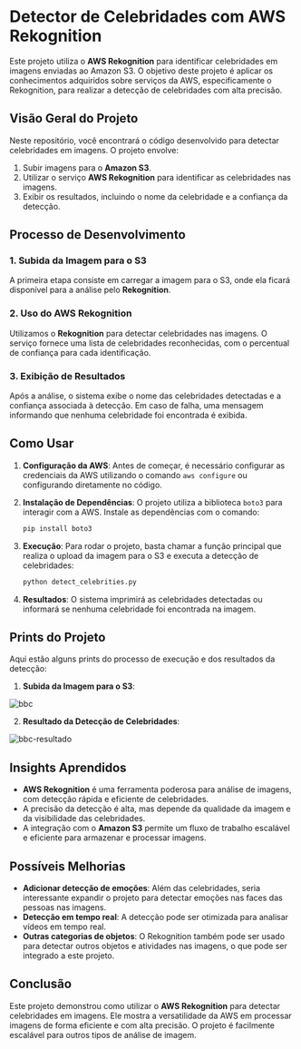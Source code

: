 # Detector de Celebridades com AWS Rekognition

Este projeto utiliza o **AWS Rekognition** para identificar celebridades em imagens enviadas ao Amazon S3. O objetivo deste projeto é aplicar os conhecimentos adquiridos sobre serviços da AWS, especificamente o Rekognition, para realizar a detecção de celebridades com alta precisão.

## Visão Geral do Projeto

Neste repositório, você encontrará o código desenvolvido para detectar celebridades em imagens. O projeto envolve:

1. Subir imagens para o **Amazon S3**.
2. Utilizar o serviço **AWS Rekognition** para identificar as celebridades nas imagens.
3. Exibir os resultados, incluindo o nome da celebridade e a confiança da detecção.

## Processo de Desenvolvimento

### 1. **Subida da Imagem para o S3**

A primeira etapa consiste em carregar a imagem para o S3, onde ela ficará disponível para a análise pelo **Rekognition**.

### 2. **Uso do AWS Rekognition**

Utilizamos o **Rekognition** para detectar celebridades nas imagens. O serviço fornece uma lista de celebridades reconhecidas, com o percentual de confiança para cada identificação.

### 3. **Exibição de Resultados**

Após a análise, o sistema exibe o nome das celebridades detectadas e a confiança associada à detecção. Em caso de falha, uma mensagem informando que nenhuma celebridade foi encontrada é exibida.

## Como Usar

1. **Configuração da AWS**: Antes de começar, é necessário configurar as credenciais da AWS utilizando o comando `aws configure` ou configurando diretamente no código.
   
2. **Instalação de Dependências**: O projeto utiliza a biblioteca `boto3` para interagir com a AWS. Instale as dependências com o comando:

    ```bash
    pip install boto3
    ```

3. **Execução**: Para rodar o projeto, basta chamar a função principal que realiza o upload da imagem para o S3 e executa a detecção de celebridades:

    ```bash
    python detect_celebrities.py
    ```

4. **Resultados**: O sistema imprimirá as celebridades detectadas ou informará se nenhuma celebridade foi encontrada na imagem.

## Prints do Projeto

Aqui estão alguns prints do processo de execução e dos resultados da detecção:

1. **Subida da Imagem para o S3**:


![bbc](https://github.com/user-attachments/assets/dbdf29c6-24bd-4795-98a6-cbd60ddfbade)


2. **Resultado da Detecção de Celebridades**:

![bbc-resultado](https://github.com/user-attachments/assets/d8d4dae9-51ba-409f-b465-c5440f22ad8f)


## Insights Aprendidos

- **AWS Rekognition** é uma ferramenta poderosa para análise de imagens, com detecção rápida e eficiente de celebridades.
- A precisão da detecção é alta, mas depende da qualidade da imagem e da visibilidade das celebridades.
- A integração com o **Amazon S3** permite um fluxo de trabalho escalável e eficiente para armazenar e processar imagens.

## Possíveis Melhorias

- **Adicionar detecção de emoções**: Além das celebridades, seria interessante expandir o projeto para detectar emoções nas faces das pessoas nas imagens.
- **Detecção em tempo real**: A detecção pode ser otimizada para analisar vídeos em tempo real.
- **Outras categorias de objetos**: O Rekognition também pode ser usado para detectar outros objetos e atividades nas imagens, o que pode ser integrado a este projeto.

## Conclusão

Este projeto demonstrou como utilizar o **AWS Rekognition** para detectar celebridades em imagens. Ele mostra a versatilidade da AWS em processar imagens de forma eficiente e com alta precisão. O projeto é facilmente escalável para outros tipos de análise de imagem.

